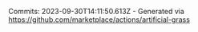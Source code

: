 Commits: 2023-09-30T14:11:50.613Z - Generated via https://github.com/marketplace/actions/artificial-grass
<br>
